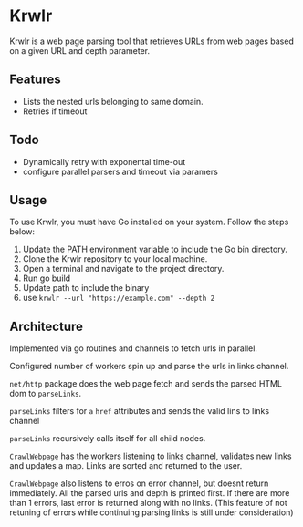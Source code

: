 # Krwlr

Krwlr is a web page parsing tool that retrieves URLs from web pages based on a given URL and depth parameter.

## Features

- Lists the nested urls belonging to same domain.
- Retries if timeout

## Todo
- Dynamically retry with exponental time-out
- configure parallel parsers and timeout via paramers

## Usage

To use Krwlr, you must have Go installed on your system. Follow the steps below:

1. Update the PATH environment variable to include the Go bin directory.
2. Clone the Krwlr repository to your local machine.
3. Open a terminal and navigate to the project directory.
4. Run go build 
5. Update path to include the binary
6. use ```krwlr --url "https://example.com" --depth 2```


## Architecture
Implemented via go routines and channels to fetch urls in parallel. 

Configured number of workers spin up and parse the urls in links channel.

`net/http` package does the web page fetch and sends the parsed HTML dom to `parseLinks`.

`parseLinks` filters for `a` `href` attributes and sends the valid lins to links channel

`parseLinks` recursively calls itself for all child nodes.

`CrawlWebpage` has the workers listening to links channel, validates new links and updates a map. Links are sorted and returned to the user.

`CrawlWebpage` also listens to erros on error channel, but doesnt return immediately. All the parsed urls and depth is printed first. If there are more than 1 errors, last error is returned along with no links. (This feature of not retuning of errors while continuing parsing links is still under consideration) 